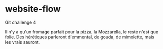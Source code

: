 # website-flow
Git challenge 4

Il n'y a qu'un fromage parfait pour la pizza, la Mozzarella, le reste n'est que folie.
Des hérétiques parleront d'emmental, de gouda, de mimolette, mais les vrais sauront.
